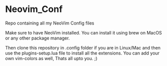 # Neovim_Conf
Repo containing all my NeoVim Config files

Make sure to have NeoVim installed. 
You can install it using brew on MacOS or any other package manager.

Then clone this repository in .config folder if you are in Linux/Mac and then use the plugins-setup.lua file to install all the extensions.
You can add your own vim-colors as well, Thats all upto you. ;)
